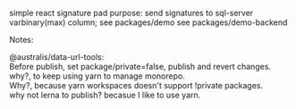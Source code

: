 simple react signature pad 
purpose: send signatures to sql-server varbinary(max) column;
see packages/demo
see packages/demo-backend


Notes:

@australis/data-url-tools:  
Before publish,  set package/private=false, publish and revert changes.  
why?, to keep using yarn to manage monorepo.   
Why?, because yarn workspaces doesn't support !private packages.  
why not lerna to publish? becasue I like to use yarn.